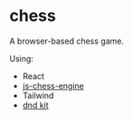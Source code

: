 # chess

A browser-based chess game.

Using:
- React
- [js-chess-engine](https://github.com/josefjadrny/js-chess-engine)
- Tailwind
- [dnd kit](https://dndkit.com/)